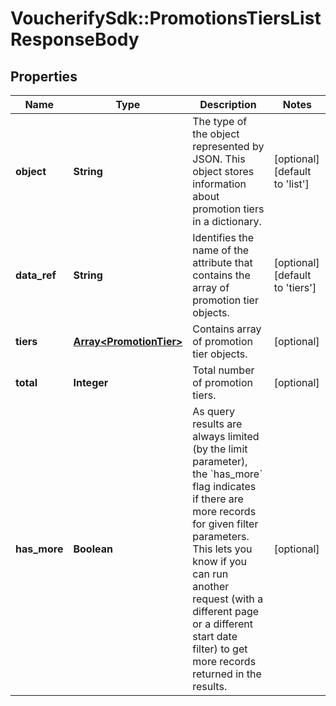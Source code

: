# VoucherifySdk::PromotionsTiersListResponseBody

## Properties

| Name | Type | Description | Notes |
| ---- | ---- | ----------- | ----- |
| **object** | **String** | The type of the object represented by JSON. This object stores information about promotion tiers in a dictionary. | [optional][default to &#39;list&#39;] |
| **data_ref** | **String** | Identifies the name of the attribute that contains the array of promotion tier objects. | [optional][default to &#39;tiers&#39;] |
| **tiers** | [**Array&lt;PromotionTier&gt;**](PromotionTier.md) | Contains array of promotion tier objects. | [optional] |
| **total** | **Integer** | Total number of promotion tiers. | [optional] |
| **has_more** | **Boolean** | As query results are always limited (by the limit parameter), the &#x60;has_more&#x60; flag indicates if there are more records for given filter parameters. This lets you know if you can run another request (with a different page or a different start date filter) to get more records returned in the results. | [optional] |

